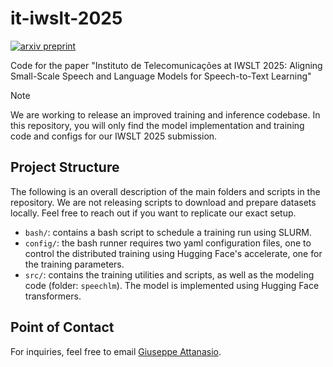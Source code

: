 # it-iwslt-2025

[![arxiv preprint](https://img.shields.io/badge/arXiv-2208.01575-b31b1b.svg)](https://arxiv.org/abs/2506.17019)

Code for the paper "Instituto de Telecomunicações at IWSLT 2025: Aligning Small-Scale Speech and Language Models for Speech-to-Text Learning"


> [!NOTE]
> We are working to release an improved training and inference codebase. 
> In this repository, you will only find the model implementation and training code and configs for our IWSLT 2025 submission.

## Project Structure

The following is an overall description of the main folders and scripts in the repository. We are not releasing scripts to download and prepare datasets locally. Feel free to reach out if you want to replicate our exact setup.

* `bash/`: contains a bash script to schedule a training run using SLURM.
* `config/`: the bash runner requires two yaml configuration files, one to control the distributed training using Hugging Face's accelerate, one for the training parameters.
* `src/`: contains the training utilities and scripts, as well as the modeling code (folder: `speechlm`). The model is implemented using Hugging Face transformers.

## Point of Contact

For inquiries, feel free to email [Giuseppe Attanasio](mailto:giuseppeattanasio6@gmail.com).